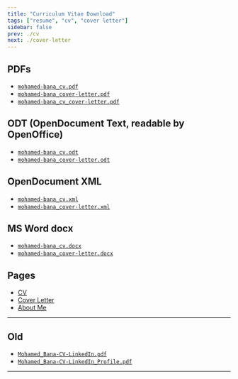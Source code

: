 ```yaml
---
title: "Curriculum Vitae Download"
tags: ["resume", "cv", "cover letter"]
sidebar: false
prev: ./cv
next: ./cover-letter
---
```


## PDFs

* [`mohamed-bana_cv.pdf`](./download/mohamed-bana_cv.pdf)
* [`mohamed-bana_cover-letter.pdf`](./download/mohamed-bana_cover-letter.pdf)
* [`mohamed-bana_cv_cover-letter.pdf`](./download/mohamed-bana_cv_cover-letter.pdf)

## ODT (OpenDocument Text, readable by OpenOffice)

* [`mohamed-bana_cv.odt`](./download/mohamed-bana_cv.odt)
* [`mohamed-bana_cover-letter.odt`](./download/mohamed-bana_cover-letter.odt)

## OpenDocument XML

* [`mohamed-bana_cv.xml`](./download/mohamed-bana_cv.xml)
* [`mohamed-bana_cover-letter.xml`](./download/mohamed-bana_cover-letter.xml)

## MS Word docx

* [`mohamed-bana_cv.docx`](./download/mohamed-bana_cv.docx)
* [`mohamed-bana_cover-letter.docx`](./download/mohamed-bana_cover-letter.docx)

## Pages

* [CV](./cv)
* [Cover Letter](./cover-letter)
* [About Me](./about-me)

---

## Old

* [`Mohamed_Bana-CV-LinkedIn.pdf`](./download/Mohamed_Bana-CV-LinkedIn.pdf)
* [`Mohamed_Bana-CV-LinkedIn_Profile.pdf`](./download/Mohamed_Bana-CV-LinkedIn_Profile.pdf)

---

<!-- <router-link
    v-for="download in downloads"
    v-bind:key="post.path"
    :to="post.path"
    tag="div"><h2><a>{{ post.title }}</a></h2><div class="date">{{ format_date(post.frontmatter.date) }}</div>
</router-link> -->

<!-- <ul id="cv-download">
  <li v-for="(item, index) in downloads">
    {{ index }} - {{ item }}
  </li>
</ul>

<script>
// const LOCALE = 'en-US';
const LOCALE = 'en-GB';
const LOCALE_OPTIONS  = { weekday: 'long', year: 'numeric', month: 'long', day: 'numeric' };

export default {
    methods: {
        format_date(date) {
            return new Date(date).toLocaleDateString(LOCALE, LOCALE_OPTIONS);
        }
    },
    computed: {
        downloads() {
            console.log('this.$site=%O', this.$site);
            console.log('this.$site.pages=%O', this.$site.pages);
            return this.$site;

            // const sorted_desc = this.$site.pages.filter((page) => {
            //     console.log('page=%O', page);
            //     console.log('page.path=%O', page.path);
            //     // console.log('page.path=', page.path);
            //     return page.path.startsWith("/blog/");
            // }).filter((page) => {
            //     console.log('page.frontmatter.type=%O', frontmatter.type);
            //     return page.frontmatter.type === 'post';
            // }).sort((a,b) => {
            //     return new Date(b.frontmatter.date) - new Date(a.frontmatter.date);
            // });
            // console.log('sorted_desc=%O', sorted_desc);
            // return sorted_desc;
        }
    },
}
</script> -->
